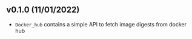v0.1.0 (11/01/2022)
-------------------

- `Docker_hub` contains a simple API to fetch image digests from docker hub
